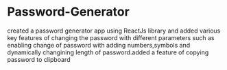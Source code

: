 # Password-Generator
created a password generator app using ReactJs library and added various key features of changing the password with different parameters such as enabling change of password with adding numbers,symbols and dynamically changining length of password.added a feature of copying password to clipboard 
